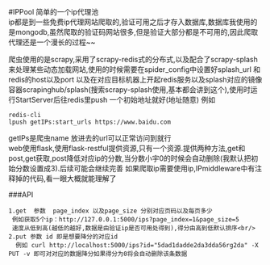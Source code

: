 #IPPool
简单的一个ip代理池
<br/>
ip都是到一些免费ip代理网站爬取的,验证可用之后才存入数据库,数据库我使用的是mongodb,虽然爬取的验证码网站很多,但是验证大部分都是不可用的,因此爬取代理还是一个漫长的过程~~

爬虫使用的是scrapy,采用了scrapy-redis式的分布式,以及配合了scrapy-splash来处理某些动态加载网站,使用的时候需要在spider_config中设置好splash_url 和redis的host以及port
以及在对应目标机器上开起redis服务以及splash对应的镜像容器scrapinghub/splash(搜索scrapy-splash使用,基本都会讲到这个),使用时运行StartServer后往redis里push
一个初始地址就好(地址随意) 例如
```
redis-cli
lpush getIPs:start_urls https://www.baidu.com
```
getIPs是爬虫name 放进去的url可以正常访问到就行
<br/>
web使用flask,使用flask-restful提供资源,只有一个资源.提供两种方法,get和post,get获取,post降低对应ip的分数,当分数小宇0的时候会自动删除(我默认把初始分数设置成3).后续可能会继续完善
如果爬取ip需要使用ip,IPmiddleware中有注释掉的代码,看一眼大概就能理解了

###API
```
1.get  参数  page_index 以及page_size 分别对应页码以及每页多少
 例如获取5个ip：http://127.0.0.1:5000/ips?page_index=1&page_size=5
 速度从低到高(越低的越好,数据是由验证ip是否可用处得到),得分由高到低默认排序<br/>
2.put 参数 id 即是想要降分的对应id
  例如 curl http://localhost:5000/ips?id="5dad1dadde2da3dda56rg2da" -X PUT -v 即可对对应的数据降分如果得分为0将会自动删除该条数据
```